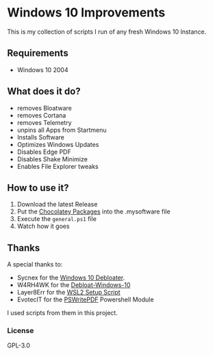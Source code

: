 # Windows 10 Improvements

This is my collection of scripts I run of any fresh Windows 10 Instance.

## Requirements
- Windows 10 2004

## What does it do?
- removes Bloatware
- removes Cortana
- removes Telemetry
- unpins all Apps from Startmenu
- Installs Software
- Optimizes Windows Updates
- Disables Edge PDF
- Disables Shake Minimize
- Enables File Explorer tweaks

## How to use it?
1. Download the latest Release
2. Put the [Chocolatey Packages](https://chocolatey.org/packages) into the .mysoftware file
3. Execute the `general.ps1` file
4. Watch how it goes

## Thanks
A special thanks to:
- Sycnex for the [Windows 10 Debloater](https://github.com/Sycnex/Windows10Debloater). 
- W4RH4WK for the [Debloat-Windows-10](https://github.com/W4RH4WK/Debloat-Windows-10)
- Layer8Err for the [WSL2 Setup Script](https://github.com/Layer8Err/WSL2setup)
- EvotecIT for the [PSWritePDF](https://github.com/EvotecIT/PSWritePDF) Powershell Module


I used scripts from them in this project.


### License
GPL-3.0